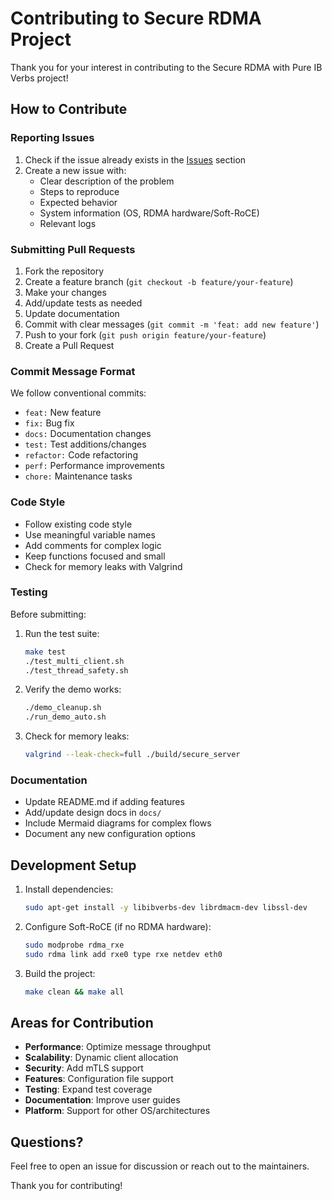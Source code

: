 # Contributing to Secure RDMA Project

Thank you for your interest in contributing to the Secure RDMA with Pure IB Verbs project!

## How to Contribute

### Reporting Issues

1. Check if the issue already exists in the [Issues](https://github.com/yourusername/rdma-project/issues) section
2. Create a new issue with:
   - Clear description of the problem
   - Steps to reproduce
   - Expected behavior
   - System information (OS, RDMA hardware/Soft-RoCE)
   - Relevant logs

### Submitting Pull Requests

1. Fork the repository
2. Create a feature branch (`git checkout -b feature/your-feature`)
3. Make your changes
4. Add/update tests as needed
5. Update documentation
6. Commit with clear messages (`git commit -m 'feat: add new feature'`)
7. Push to your fork (`git push origin feature/your-feature`)
8. Create a Pull Request

### Commit Message Format

We follow conventional commits:

- `feat:` New feature
- `fix:` Bug fix
- `docs:` Documentation changes
- `test:` Test additions/changes
- `refactor:` Code refactoring
- `perf:` Performance improvements
- `chore:` Maintenance tasks

### Code Style

- Follow existing code style
- Use meaningful variable names
- Add comments for complex logic
- Keep functions focused and small
- Check for memory leaks with Valgrind

### Testing

Before submitting:

1. Run the test suite:
   ```bash
   make test
   ./test_multi_client.sh
   ./test_thread_safety.sh
   ```

2. Verify the demo works:
   ```bash
   ./demo_cleanup.sh
   ./run_demo_auto.sh
   ```

3. Check for memory leaks:
   ```bash
   valgrind --leak-check=full ./build/secure_server
   ```

### Documentation

- Update README.md if adding features
- Add/update design docs in `docs/`
- Include Mermaid diagrams for complex flows
- Document any new configuration options

## Development Setup

1. Install dependencies:
   ```bash
   sudo apt-get install -y libibverbs-dev librdmacm-dev libssl-dev
   ```

2. Configure Soft-RoCE (if no RDMA hardware):
   ```bash
   sudo modprobe rdma_rxe
   sudo rdma link add rxe0 type rxe netdev eth0
   ```

3. Build the project:
   ```bash
   make clean && make all
   ```

## Areas for Contribution

- **Performance**: Optimize message throughput
- **Scalability**: Dynamic client allocation
- **Security**: Add mTLS support
- **Features**: Configuration file support
- **Testing**: Expand test coverage
- **Documentation**: Improve user guides
- **Platform**: Support for other OS/architectures

## Questions?

Feel free to open an issue for discussion or reach out to the maintainers.

Thank you for contributing!